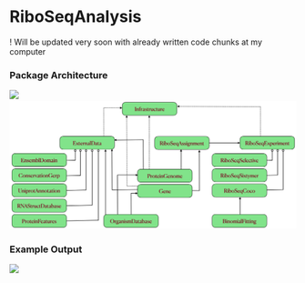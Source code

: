# RiboSeqAnalysis

! Will be updated very soon with already written code chunks at my computer

### Package Architecture
[<img src="image.png" width="250"/>](image.png)
![Architecture](images/map.png?raw=true "Architecture")

### Example Output
[<img src="matrix" width="250"/>](images/matrix.png)
